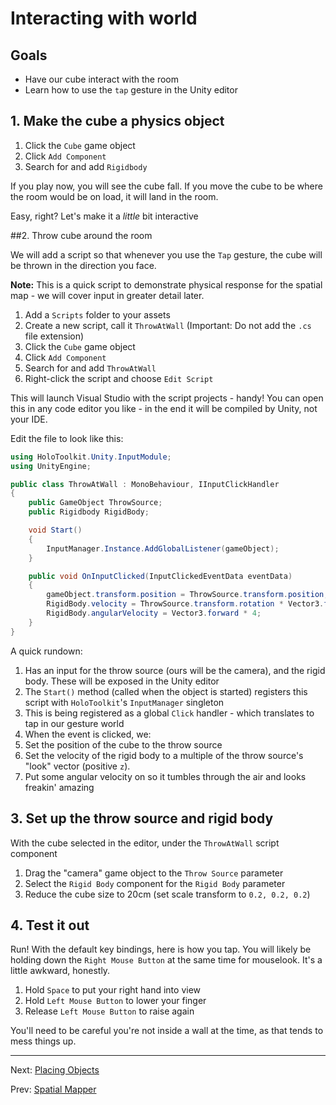 # Interacting with world

## Goals

* Have our cube interact with the room
* Learn how to use the `tap` gesture in the Unity editor 

## 1. Make the cube a physics object

1. Click the `Cube` game object
2. Click `Add Component`
3. Search for and add `Rigidbody`

If you play now, you will see the cube fall.  If you move the cube to be where the room would be on load, it will land in the room.

Easy, right? Let's make it a _little_ bit interactive

##2. Throw cube around the room

We will add a script so that whenever you use the `Tap` gesture, the cube will be thrown in the direction you face.

**Note:** This is a quick script to demonstrate physical response for the spatial map - we will cover input in greater detail later.

1. Add a `Scripts` folder to your assets
2. Create a new script, call it `ThrowAtWall` (Important: Do not add the `.cs` file extension)
3. Click the `Cube` game object
4. Click `Add Component`
5. Search for and add `ThrowAtWall`
6. Right-click the script and choose `Edit Script`

This will launch Visual Studio with the script projects - handy!  You can open this in any code editor you like - in the end it will be compiled by Unity, not your IDE.

Edit the file to look like this:

```cs
using HoloToolkit.Unity.InputModule;
using UnityEngine;

public class ThrowAtWall : MonoBehaviour, IInputClickHandler
{
    public GameObject ThrowSource;
    public Rigidbody RigidBody;

    void Start()
    {
        InputManager.Instance.AddGlobalListener(gameObject);
    }

    public void OnInputClicked(InputClickedEventData eventData)
    {
        gameObject.transform.position = ThrowSource.transform.position;
        RigidBody.velocity = ThrowSource.transform.rotation * Vector3.forward * 10;
        RigidBody.angularVelocity = Vector3.forward * 4;
    }
}
```

A quick rundown:

1. Has an input for the throw source (ours will be the camera), and the rigid body.  These will be exposed in the Unity editor
2. The `Start()` method (called when the object is started) registers this script with `HoloToolkit`'s `InputManager` singleton
3. This is being registered as a global `Click` handler - which translates to tap in our gesture world
4. When the event is clicked, we:
  1. Set the position of the cube to the throw source
  2. Set the velocity of the rigid body to a multiple of the throw source's "look" vector (positive `z`).
  3. Put some angular velocity on so it tumbles through the air and looks freakin' amazing

## 3. Set up the throw source and rigid body

With the cube selected in the editor, under the `ThrowAtWall` script component

1. Drag the "camera" game object to the `Throw Source` parameter
2. Select the `Rigid Body` component for the `Rigid Body` parameter
3. Reduce the cube size to 20cm (set scale transform to `0.2, 0.2, 0.2`)

## 4. Test it out

Run!  With the default key bindings, here is how you tap.  You will likely be holding down the `Right Mouse Button` at the same time for mouselook.  It's a little awkward, honestly.

1. Hold `Space` to put your right hand into view
2. Hold `Left Mouse Button` to lower your finger
3. Release `Left Mouse Button` to raise again 

You'll need to be careful you're not inside a wall at the time, as that tends to mess things up.

---
Next: [Placing Objects](4-placing-objects.md)

Prev: [Spatial Mapper](2-using-spatial-mapper.md)